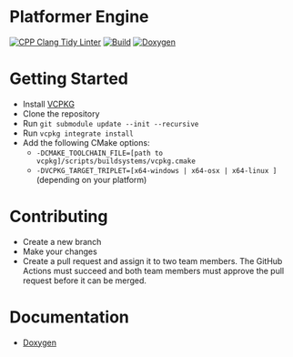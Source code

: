 # Platformer Engine

[![CPP Clang Tidy Linter](https://github.com/SPC-H-Avans/PlatformerEngine/actions/workflows/clang.yml/badge.svg)](https://github.com/SPC-H-Avans/PlatformerEngine/actions/workflows/clang.yml)
[![Build](https://github.com/SPC-H-Avans/PlatformerEngine/actions/workflows/build.yml/badge.svg)](https://github.com/SPC-H-Avans/PlatformerEngine/actions/workflows/build.yml)
[![Doxygen](https://github.com/SPC-H-Avans/PlatformerEngine/actions/workflows/doxygen.yml/badge.svg)](https://github.com/SPC-H-Avans/PlatformerEngine/actions/workflows/doxygen.yml)

# Getting Started
- Install [VCPKG](https://vcpkg.io/en/index.html)
- Clone the repository
- Run `git submodule update --init --recursive`
- Run `vcpkg integrate install`
- Add the following CMake options:
    - `-DCMAKE_TOOLCHAIN_FILE=[path to vcpkg]/scripts/buildsystems/vcpkg.cmake`
    - `-DVCPKG_TARGET_TRIPLET=[x64-windows | x64-osx | x64-linux ]` (depending on your platform)

# Contributing
- Create a new branch
- Make your changes
- Create a pull request and assign it to two team members. The GitHub Actions must succeed and both team members must approve the pull request before it can be merged.

# Documentation
- [Doxygen](https://engine.mrproper.dev)
